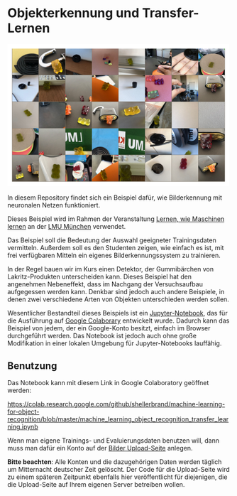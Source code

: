 # Objekterkennung und Transfer-Lernen

<img src="https://github.com/shellerbrand/machine-learning-for-object-recognition/blob/master/resources/training-picture-grid.png?raw=true" width="500px"/>

In diesem Repository findet sich ein Beispiel dafür, wie Bilderkennung mit neuronalen Netzen funktioniert.

Dieses Beispiel wird im Rahmen der Veranstaltung [Lernen, wie Maschinen lernen](https://www.mzl.uni-muenchen.de/zusatzqualifikationen/lehramtpro/kurse-lehramtpro-2020-21/kurse-digitalisierung/kmbd_10_lernen_maschinen/index.html) an der [LMU München](https://www.uni-muenchen.de/) verwendet.

Das Beispiel soll die Bedeutung der Auswahl geeigneter Trainingsdaten vermitteln. Außerdem soll es den Studenten zeigen, wie einfach es ist, mit frei verfügbaren Mitteln ein eigenes Bilderkennungssystem zu trainieren. 

In der Regel bauen wir im Kurs einen Detektor, der Gummibärchen von Lakritz-Produkten unterscheiden kann. Dieses Beispiel hat den angenehmen Nebeneffekt, dass im Nachgang der Versuchsaufbau aufgegessen werden kann. Denkbar sind jedoch auch andere Beispiele, in denen zwei verschiedene Arten von Objekten unterschieden werden sollen.

Wesentlicher Bestandteil dieses Beispiels ist ein [Jupyter-Notebook](machine_learning_object_recognition_transfer_learning.ipynb), das für die Ausführung auf 
[Google Colaborary](https://colab.research.google.com) entwickelt wurde. Dadurch kann das Beispiel von jedem, der ein Google-Konto besitzt, einfach im Browser durchgeführt werden. Das Notebook ist jedoch auch ohne große Modifikation in einer lokalen Umgebung für Jupyter-Notebooks lauffähig.

## Benutzung

Das Notebook kann mit diesem Link in Google Colaboratory geöffnet werden:

https://colab.research.google.com/github/shellerbrand/machine-learning-for-object-recognition/blob/master/machine_learning_object_recognition_transfer_learning.ipynb

Wenn man eigene Trainings- und Evaluierungsdaten benutzen will, dann muss man dafür ein Konto auf der [Bilder Upload-Seite](https://imageupload.hellerbit.com/images) anlegen.

__Bitte beachten__: Alle Konten und die dazugehörigen Daten werden täglich um Mitternacht deutscher Zeit gelöscht. Der Code für die Upload-Seite wird zu einem späteren Zeitpunkt ebenfalls hier veröffentlicht für diejenigen, die die Upload-Seite auf Ihrem eigenen Server betreiben wollen.